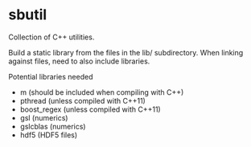 sbutil
======

Collection of C++ utilities.

Build a static library from the files in the lib/ subdirectory. When
linking against files, need to also include libraries.

Potential libraries needed

  * m (should be included when compiling with C++)
  * pthread (unless compiled with C++11)
  * boost_regex (unless compiled with C++11)
  * gsl (numerics)
  * gslcblas (numerics)
  * hdf5 (HDF5 files)
